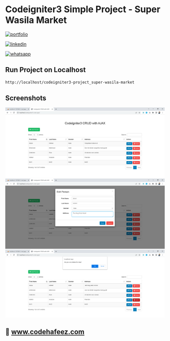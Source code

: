 # Codeigniter3 Simple Project - Super Wasila Market

[![portfolio](https://img.shields.io/badge/my_portfolio-000?style=for-the-badge&logo=ko-fi&logoColor=white)](https://www.codehafeez.com/)

[![linkedin](https://img.shields.io/badge/linkedin-0A66C2?style=for-the-badge&logo=linkedin&logoColor=white)](https://www.linkedin.com/in/codehafeez/)

[![whatsapp](https://img.shields.io/badge/whatsapp-GREEN?style=for-the-badge&logo=whatsapp&logoColor=white)](https://api.whatsapp.com/send?phone=923123349398)


## Run Project on Localhost

```bash
http://localhost/codeigniter3-project_super-wasila-market
```    

## Screenshots
![](https://raw.githubusercontent.com/codehafeez/codeIgniter3-crud-ajax/main/Screenshots/Output-01.png)
![](https://raw.githubusercontent.com/codehafeez/codeIgniter3-crud-ajax/main/Screenshots/Output-02.png)
![](https://raw.githubusercontent.com/codehafeez/codeIgniter3-crud-ajax/main/Screenshots/Output-03.png)


## 🔗 www.codehafeez.com
